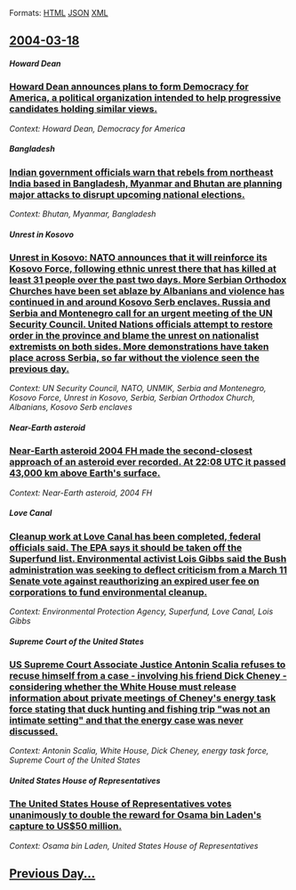 
Formats: [HTML](2004/03/18/index.html)  [JSON](2004/03/18/index.json)  [XML](2004/03/18/index.xml)  

## [2004-03-18](/news/2004/03/18/index.md)

##### Howard Dean
### [ Howard Dean announces plans to form Democracy for America, a political organization intended to help progressive candidates holding similar views. ](/news/2004/03/18/howard-dean-announces-plans-to-form-democracy-for-america-a-political-organization-intended-to-help-progressive-candidates-holding-similar.md)
_Context: Howard Dean, Democracy for America_

##### Bangladesh
### [ Indian government officials warn that rebels from northeast India based in Bangladesh, Myanmar and Bhutan are planning major attacks to disrupt upcoming national elections. ](/news/2004/03/18/indian-government-officials-warn-that-rebels-from-northeast-india-based-in-bangladesh-myanmar-and-bhutan-are-planning-major-attacks-to-dis.md)
_Context: Bhutan, Myanmar, Bangladesh_

##### Unrest in Kosovo
### [ Unrest in Kosovo: NATO announces that it will reinforce its Kosovo Force, following ethnic unrest there that has killed at least 31 people over the past two days. More Serbian Orthodox Churches have been set ablaze by Albanians and violence has continued in and around Kosovo Serb enclaves. Russia and Serbia and Montenegro call for an urgent meeting of the UN Security Council. United Nations officials attempt to restore order in the province and blame the unrest on nationalist extremists on both sides. More demonstrations have taken place across Serbia, so far without the violence seen the previous day. ](/news/2004/03/18/unrest-in-kosovo-nato-announces-that-it-will-reinforce-its-kosovo-force-following-ethnic-unrest-there-that-has-killed-at-least-31-people.md)
_Context: UN Security Council, NATO, UNMIK, Serbia and Montenegro, Kosovo Force, Unrest in Kosovo, Serbia, Serbian Orthodox Church, Albanians, Kosovo Serb enclaves_

##### Near-Earth asteroid
### [ Near-Earth asteroid 2004 FH made the second-closest approach of an asteroid ever recorded. At 22:08 UTC it passed 43,000&nbsp;km above Earth's surface. ](/news/2004/03/18/near-earth-asteroid-2004-fh-made-the-second-closest-approach-of-an-asteroid-ever-recorded-at-22-08-utc-it-passed-43-000-nbsp-km-above-eart.md)
_Context: Near-Earth asteroid, 2004 FH_

##### Love Canal
### [ Cleanup work at Love Canal has been completed, federal officials said. The EPA says it should be taken off the Superfund list. Environmental activist Lois Gibbs said the Bush administration was seeking to deflect criticism from a March 11 Senate vote against reauthorizing an expired user fee on corporations to fund environmental cleanup. ](/news/2004/03/18/cleanup-work-at-love-canal-has-been-completed-federal-officials-said-the-epa-says-it-should-be-taken-off-the-superfund-list-environmenta.md)
_Context: Environmental Protection Agency, Superfund, Love Canal, Lois Gibbs_

##### Supreme Court of the United States
### [ US Supreme Court Associate Justice Antonin Scalia refuses to recuse himself from a case&nbsp;- involving his friend Dick Cheney&nbsp;- considering whether the White House must release information about private meetings of Cheney's energy task force stating that duck hunting and fishing trip "was not an intimate setting" and that the energy case was never discussed. ](/news/2004/03/18/us-supreme-court-associate-justice-antonin-scalia-refuses-to-recuse-himself-from-a-case-nbsp-a-involving-his-friend-dick-cheney-nbsp-a.md)
_Context: Antonin Scalia, White House, Dick Cheney, energy task force, Supreme Court of the United States_

##### United States House of Representatives
### [ The United States House of Representatives votes unanimously to double the reward for Osama bin Laden's capture to US$50 million. ](/news/2004/03/18/the-united-states-house-of-representatives-votes-unanimously-to-double-the-reward-for-osama-bin-laden-s-capture-to-us-50-million.md)
_Context: Osama bin Laden, United States House of Representatives_

## [Previous Day...](/news/2004/03/17/index.md)

